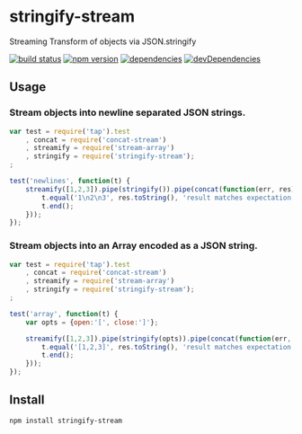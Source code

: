 # stringify-stream

Streaming Transform of objects via JSON.stringify

[![build status][1]][2] [![npm version][3]][4] [![dependencies][5]][6] [![devDependencies][7]][8]

## Usage

### Stream objects into newline separated JSON strings.

```js
var test = require('tap').test
    , concat = require('concat-stream')
    , streamify = require('stream-array')
    , stringify = require('stringify-stream');
;

test('newlines', function(t) {
    streamify([1,2,3]).pipe(stringify()).pipe(concat(function(err, res) {
        t.equal('1\n2\n3', res.toString(), 'result matches expectation');
        t.end();
    }));
});
```

### Stream objects into an Array encoded as a JSON string.

```js
var test = require('tap').test
    , concat = require('concat-stream')
    , streamify = require('stream-array')
    , stringify = require('stringify-stream');
;

test('array', function(t) {
    var opts = {open:'[', close:']'};

    streamify([1,2,3]).pipe(stringify(opts)).pipe(concat(function(err, res) {
        t.equal('[1,2,3]', res.toString(), 'result matches expectation');
        t.end();
    }));
});
```

## Install

```
npm install stringify-stream
```

  [1]: https://api.travis-ci.org/mimetnet/node-stringify-stream.png
  [2]: https://travis-ci.org/mimetnet/node-stringify-stream
  [3]: https://badge.fury.io/js/stringify-stream.png
  [4]: https://badge.fury.io/js/stringify-stream
  [5]: https://david-dm.org/mimetnet/node-stringify-stream.png
  [6]: https://david-dm.org/mimetnet/node-stringify-stream
  [7]: https://david-dm.org/mimetnet/node-stringify-stream/dev-status.png?#info=devDependencies
  [8]: https://david-dm.org/mimetnet/node-stringify-stream/#info=devDependencies

